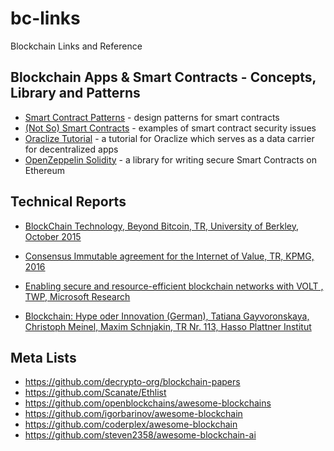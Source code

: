 # bc-links

Blockchain Links and Reference

## Blockchain Apps & Smart Contracts - Concepts, Library and Patterns

* [Smart Contract Patterns](https://github.com/cjgdev/smart-contract-patterns) - 
  design patterns for smart contracts
* [(Not So) Smart Contracts](https://github.com/trailofbits/not-so-smart-contracts) -
  examples of smart contract security issues
* [Oraclize Tutorial](https://github.com/johnhckuo/Oraclize-Tutorial) - 
  a tutorial for Oraclize which serves as a data carrier for decentralized apps
* [OpenZeppelin Solidity](https://github.com/ConsenSys/real-estate-standards/tree/master/node_modules/openzeppelin-solidity) - 
  a library for writing secure Smart Contracts on Ethereum

## Technical Reports

* [BlockChain Technology, Beyond Bitcoin, TR, University of Berkley, October 2015](https://scet.berkeley.edu/wp-content/uploads/BlockchainPaper.pdf)
* [Consensus Immutable agreement for the Internet of Value, TR, KPMG, 2016](https://assets.kpmg.com/content/dam/kpmg/pdf/2016/06/kpmg-blockchain-consensus-mechanism.pdf)

* [Enabling secure and resource-efficient blockchain networks with VOLT , TWP, Microsoft Research](https://www.microsoft.com/en-us/research/wp-content/uploads/2017/08/volt.pdf)

* [Blockchain: Hype oder Innovation (German), Tatiana Gayvoronskaya, Christoph Meinel, Maxim Schnjakin, TR Nr. 113, Hasso Plattner Institut](https://publishup.uni-potsdam.de/opus4-ubp/frontdoor/deliver/index/docId/10314/file/tbhpi113.pdf)

## Meta Lists

* https://github.com/decrypto-org/blockchain-papers
* https://github.com/Scanate/Ethlist
* https://github.com/openblockchains/awesome-blockchains
* https://github.com/igorbarinov/awesome-blockchain
* https://github.com/coderplex/awesome-blockchain
* https://github.com/steven2358/awesome-blockchain-ai
